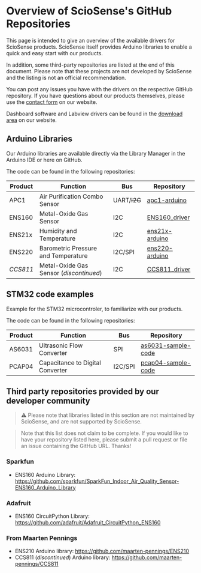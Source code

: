 # Overview of ScioSense's GitHub Repositories

This page is intended to give an overview of the available drivers for ScioSense products. ScioSense itself provides
Arduino libraries to enable a quick and easy start with our products. 

In addition, some third-party repositories are listed at the end of this document.
Please note that these projects are not developed by ScioSense and the listing is not an official recommendation.

You can post any issues you have with the drivers on the respective GitHub repository. If you have questions about 
our products themselves, please use the [contact form](https://www.sciosense.com/contact/) on our website.

Dashboard software and Labview drivers can be found in the [download area](https://downloads.sciosense.com/) on our
website. 

## Arduino Libraries
Our Arduino libraries are available directly via the Library Manager in the Arduino IDE or here on GitHub.

The code can be found in the following repositories:

| Product  | Function                                | Bus      | Repository                                                  |
|----------|-----------------------------------------|----------|-------------------------------------------------------------|
| APC1     | Air Purification Combo Sensor           | UART/~~I2C~~ | [apc1-arduino](https://github.com/sciosense/apc1-arduino)     |
| ENS160   | Metal-Oxide Gas Sensor                  | I2C      | [ENS160_driver](https://github.com/sciosense/ENS160_driver) |
| ENS21x   | Humidity and Temperature                | I2C      | [ens21x-arduino](https://github.com/sciosense/ens21x-arduino) |
| ENS220   | Barometric Pressure and Temperature     | I2C/SPI  | [ens220-arduino](https://github.com/sciosense/ens220-arduino)                                             |
| *CCS811* | Metal-Oxide Gas Sensor (*discontinued*) | I2C      | [CCS811_driver](https://github.com/sciosense/CCS811_driver) |

## STM32 code examples
Example for the STM32 microcontroler, to familiarize with our products.

The code can be found in the following repositories:

| Product  | Function                                | Bus      | Repository                                                  |
|----------|-----------------------------------------|----------|-------------------------------------------------------------|
| AS6031   | Ultrasonic Flow Converter               | SPI      | [as6031-sample-code](https://github.com/sciosense/as6031-sample-code)     |
| PCAP04   | Capacitance to Digital Converter        | I2C/SPI  | [pcap04-sample-code](https://github.com/sciosense/pcap04-sample-code)     |

## Third party repositories provided by our developer community

> :warning: Please note that libraries listed in this section are not maintained
> by ScioSense, and are not supported by ScioSense.

> Note that this list does not claim to be complete. If you would like to have
> your repository listed here, please submit a pull request or file an issue
> containing the GitHub URL. Thanks!

### Sparkfun
- ENS160 Arduino Library: <https://github.com/sparkfun/SparkFun_Indoor_Air_Quality_Sensor-ENS160_Arduino_Library>

### Adafruit
- ENS160 CircuitPython Library: <https://github.com/adafruit/Adafruit_CircuitPython_ENS160>

### From Maarten Pennings 
- ENS210 Arduino library: <https://github.com/maarten-pennings/ENS210>
- CCS811 (*discontinued*) Arduino library: <https://github.com/maarten-pennings/CCS811>
